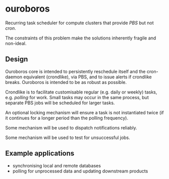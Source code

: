 # ouroboros
Recurring task scheduler for compute clusters that provide *PBS* but not *cron*.

The constraints of this problem make the solutions inherently fragile and non-ideal.

## Design
Ouroboros core is intended to persistently reschedule itself and the cron-daemon equivalent (crondlike), via PBS, and to issue alerts if crondlike breaks. Ouroboros is intended to be as robust as possible.

Crondlike is to facilitate customisable regular (e.g. daily or weekly) tasks, e.g. *polling* for work. Small tasks may occur in the same process, but separate PBS jobs will be scheduled for larger tasks.

An optional locking mechanism will ensure a task is not instantiated twice (if it continues for a longer period than the polling frequency). 

Some mechanism will be used to dispatch notifications reliably.

Some mechanism will be used to test for unsuccessful jobs.

## Example applications

- synchronising local and remote databases
- polling for unprocessed data and updating downstream products

